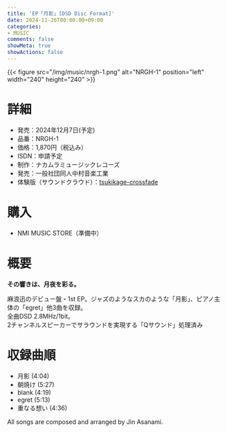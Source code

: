 ```yaml
---
title: 'EP「月影」[DSD Disc Format]'
date: 2024-11-26T00:00:00+09:00
categories:
- MUSIC
comments: false
showMeta: true
showActions: false
---
```


{{< figure src="/img/music/nrgh-1.png" alt="NRGH-1" position="left" width="240" height="240" >}}

# 詳細
- 発売：2024年12月7日(予定)
- 品番：NRGH-1
- 価格：1,870円（税込み）
- ISDN：申請予定
- 制作：ナカムラミュージックレコーズ
- 発売：一般社団同人中村音楽工業
- 体験版（サウンドクラウド）：[tsukikage-crossfade](https://soundcloud.com/hayatehay/tsukikage-crossfade)

# 購入
- NMI MUSIC STORE（準備中）

# 概要
**その響きは、月夜を彩る。**

麻浪迅のデビュー盤・1st EP。ジャズのようなスカのような「月影」、ピアノ主体の「egret」他3曲を収録。<br>
全曲DSD 2.8MHz/1bit。<br>
2チャンネルスピーカーでサラウンドを実現する「Qサウンド」処理済み

# 収録曲順
- 月影 (4:04)
- 朝焼け (5:27)
- blank (4:19)
- egret (5:13)
- 重なる想い (4:36)

All songs are composed and arranged by Jin Asanami.
